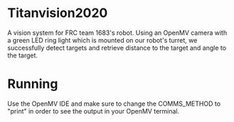 # Titanvision2020
A vision system for FRC team 1683's robot. Using an OpenMV camera with a green LED ring light which is mounted on our robot's turret, we successfully detect targets and retrieve distance to the target and angle to the target. 
# Running
Use the OpenMV IDE and make sure to change the COMMS_METHOD to "print" in order to see the output in your OpenMV terminal. 
